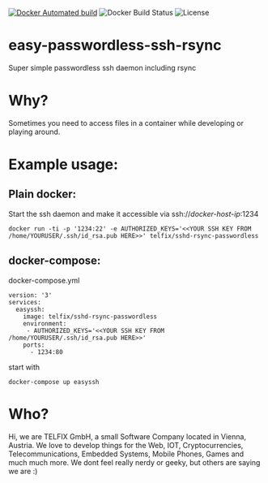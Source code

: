 [![Docker Automated build](https://img.shields.io/docker/automated/telfix/easy-passwordless-ssh-rsync.svg)](https://hub.docker.com/r/telfix/easy-passwordless-ssh-rsync/builds/) 
![Docker Build Status](https://img.shields.io/docker/build/telfix/easy-passwordless-ssh-rsync.svg)
![License](https://img.shields.io/telfix/l/easy-passwordless-ssh-rsync.svg)

# easy-passwordless-ssh-rsync
Super simple passwordless ssh daemon including rsync

# Why?
Sometimes you need to access files in a container while developing or playing around.

# Example usage:

## Plain docker:
Start the ssh daemon and make it accessible via ssh://*docker-host-ip*:1234
```
docker run -ti -p '1234:22' -e AUTHORIZED_KEYS='<<YOUR SSH KEY FROM /home/YOURUSER/.ssh/id_rsa.pub HERE>>' telfix/sshd-rsync-passwordless
```

## docker-compose:
docker-compose.yml
```
version: '3'
services:
  easyssh:
    image: telfix/sshd-rsync-passwordless
    environment:
     - AUTHORIZED_KEYS='<<YOUR SSH KEY FROM /home/YOURUSER/.ssh/id_rsa.pub HERE>>'
    ports:
      - 1234:80
```
start with
```
docker-compose up easyssh
```

# Who?
Hi, we are TELFIX GmbH, a small Software Company located in Vienna, Austria. We love to develop things for the Web, IOT, Cryptocurrencies, Telecommunications, Embedded Systems, Mobile Phones, Games and much much more. We dont feel really nerdy or geeky, but others are saying we are :)
